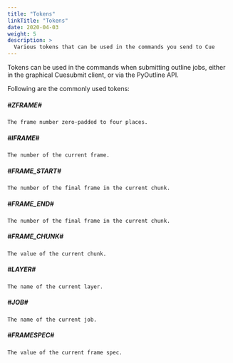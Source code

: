 ```yaml
---
title: "Tokens"
linkTitle: "Tokens"
date: 2020-04-03
weight: 5
description: >
  Various tokens that can be used in the commands you send to Cue
---
```


Tokens can be used in the commands when submitting outline jobs, either in the graphical Cuesubmit
client, or via the PyOutline API.

Following are the commonly used tokens:

##### #ZFRAME#
    The frame number zero-padded to four places.

##### #IFRAME#
    The number of the current frame.

##### #FRAME_START#
    The number of the final frame in the current chunk.

##### #FRAME_END#
    The number of the final frame in the current chunk.

##### #FRAME_CHUNK#
    The value of the current chunk.

##### #LAYER#
    The name of the current layer.

##### #JOB#
    The name of the current job.

##### #FRAMESPEC#
    The value of the current frame spec.


